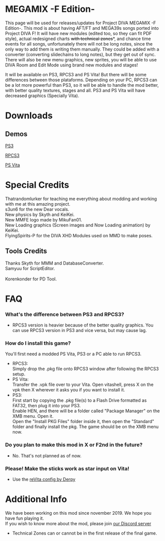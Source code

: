 # MEGAMIX -F Edition-
This page will be used for releases/updates for Project DIVA MEGAMIX -F Edition-. This mod is about having AFT/FT and MEGA39s songs ported into Project DIVA F! It will have new modules (edited too, so they can fit PDF style), actual redesigned charts ~~with technical zones~~\*, and chance time events for all songs, unfortunately there will not be long notes, since the only way to add them is writing them manually. They could be added with a converter (converting slidechains to long notes), but they get out of sync.<br>There will also be new menu graphics, new sprites, you will be able to use DIVA Room and Edit Mode using brand new modules and stages!

It will be available on PS3, RPCS3 and PS Vita! But there will be some differences between those plataforms. Depending on your PC, RPCS3 can be a lot more powerful than PS3, so it will be able to handle the mod better, with better quality textures, stages and all. PS3 and PS Vita will have decreased graphics (Specially Vita).

# Downloads
 
 ## Demos
 
 [PS3](https://drive.google.com/file/d/1qK8GvA0up7oXU_dPlGZ37s1tAJI7z3Ci/view?usp=sharing)
 
 [RPCS3](https://drive.google.com/file/d/11gbv9_m8d-iWwYtaOD-GOUPPmbXrvUdh/view?usp=sharing)
 
 [PS Vita](https://drive.google.com/file/d/1LSAd4zqkL7SZ5J2HmWH9CDGVBIKcNwq6/view)

# Special Credits

Thatrandomlurker for teaching me everything about modding and working with me at this amazing project.<br>
s3un6 for the new Dear vocals.<br>
New physics by Skyth and KeiKei.<br>
New MMFE logo made by MikuFan01.<br>
New Loading graphics (Screen images and Now Loading animation) by KeiKei.<br>
FlyingSpirits-P for the DIVA XHD Modules used on MMD to make poses.

## Tools Credits
Thanks Skyth for MMM and DatabaseConverter.<br>
Samyuu for ScriptEditor.<br><br>
Korenkonder for PD Tool.

# FAQ
### What's the difference between PS3 and RPCS3?
* RPCS3 version is heavier because of the better quality graphics. You can use RPCS3 version in PS3 and vice versa, but may cause lag.
### How do I install this game?
You'll first need a modded PS Vita, PS3 or a PC able to run RPCS3.
- RPCS3:<br>
    Simply drop the .pkg file onto RPCS3 window after following the RPCS3 setup.
- PS Vita:<br>
    Transfer the .vpk file over to your Vita. Open vitashell, press X on the vpk then X wherever it asks you if you want to install it.<br>
- PS3: <br>
    First start by copying the .pkg file(s) to a Flash Drive formatted as FAT32, then plug it into your PS3.<br>
    Enable HEN, and there will be a folder called "Package Manager" on the XMB menu. Open it.<br>
    Open the "Install PKG Files" folder inside it, then open the "Standard" folder and finally install the pkg. The game should be on the XMB menu now.
### Do you plan to make this mod in X or F2nd in the future?
* No. That's not planned as of now.
### Please! Make the sticks work as star input on Vita!
* Use the [reVita config by Derpy](https://discord.com/channels/655202295067443221/655202295067443224/779164346634338354)

# Additional Info
We have been working on this mod since november 2019. We hope you have fun playing it.<br>
If you wish to know more about the mod, please join [our Discord server](https://discord.com/channels/655202295067443221/655202295067443224/779164346634338354)<br>
* Technical Zones can or cannot be in the first release of the final game.
